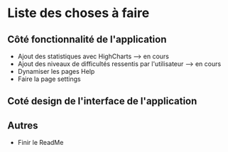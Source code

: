# Liste des choses à faire

## Côté fonctionnalité de l'application

- Ajout des statistiques avec HighCharts --> en cours
- Ajout des niveaux de difficultés ressentis par l'utilisateur --> en cours
- Dynamiser les pages Help 
- Faire la page settings

## Coté design de l'interface de l'application


## Autres

- Finir le ReadMe




